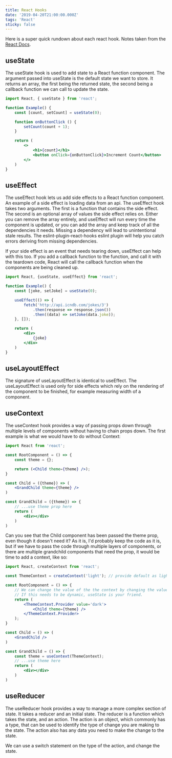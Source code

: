 ```yaml
---
title: React Hooks
date: '2019-04-20T21:00:00.000Z'
tags: 'React'
sticky: false
---
```


Here is a super quick rundown about each react hook. Notes taken from the [React Docs](https://reactjs.org/docs/hooks-intro.html).

## useState

The useState hook is used to add state to a React function component. The argument
passed into useState is the default state we want to store. It returns an array,
the first being the returned state, the second being a callback function we can call
to update the state.

```jsx
import React, { useState } from 'react';

function Example() {
    const [count, setCount] = useState(0);

    function onButtonClick () {
        setCount(count + 1);
    }

    return (
        <>
            <h1>{count}</h1>
            <button onClick={onButtonClick}>Increment Count</button>
        </>
    )
}
```

## useEffect

The useEffect hook lets us add side effects to a React function component. An example of a
side effect is loading data from an api. The useEffect hook takes two arguments. The first
is a function that contains the side effect. The second is an optional array of values the
side effect relies on. Either you can remove the array entirely, and useEffect will run
every time the component is updated, or you can add the array and keep track of all the
dependencies it needs. Missing a dependency will lead to unintentional stale results.
The eslint-plugin-react-hooks eslint plugin will help you catch errors deriving from
missing dependencies.

If your side effect is an event that needs tearing down, useEffect can help with this too.
If you add a callback function to the function, and call it with the teardown code, React
will call the callback function when the components are being cleaned up.

```jsx
import React, {useState, useEffect} from 'react';

function Example() {
    const [joke, setJoke] = useState(0);

    useEffect(() => {
        fetch('http://api.icndb.com/jokes/3')
            .then(response => response.json())
            .then((data) => setJoke(data.joke));
    }, []);

    return (
        <div>
            {joke}
        </div>
    )
}
```

## useLayoutEffect

The signature of useLayoutEffect is identical to useEffect. The useLayoutEffect is
used only for side effects which rely on the rendering of the component to be finished,
for example measuring width of a component.

## useContext

The useContext hook provides a way of passing props down through multiple levels of
components without having to chain props down. The first example is what we would have
to do without Context:

```jsx
import React from 'react';

const RootComponent = () => {
    const theme = {};

    return (<Child theme={theme} />);
}

const Child = ({theme}) => (
    <GrandChild theme={theme} />
)

const GrandChild = ({theme}) => {
    // ...use theme prop here
    return (
        <div></div>
    )
)
```

Can you see that the Child component has been passed the theme prop, even though it
doesn't need it? As it is, I'd probably keep the code as it is, but if we have to pass
the code through multiple layers of components, or there are multiple grandchild components
that need the prop, it would be time to add a context, like so:

```jsx
import React, createContext from 'react';

const ThemeContext = createContext('light'); // provide default as light

const RootComponent = () => {
    // We can change the value of the the context by changing the value argument below
    // If this needs to be dynamic, useState is your friend.
    return (
        <ThemeContext.Provider value='dark'>
            <Child theme={theme} />
        </ThemeContext.Provider>
    );
}

const Child = () => (
    <GrandChild />
)

const GrandChild = () => {
    const theme = useContext(ThemeContext);
    // ...use theme here
    return (
        <div></div>
    )
)
```

## useReducer

The useReducer hook provides a way to manage a more complex section of state.
It takes a reducer and an initial state. The reducer is a function which takes
the state, and an action. The action is an object, which commonly has a type,
that can be used to identify the type of change you are making to the state.
The action also has any data you need to make the change to the state.

We can use a switch statement on the type of the action, and change the state.
